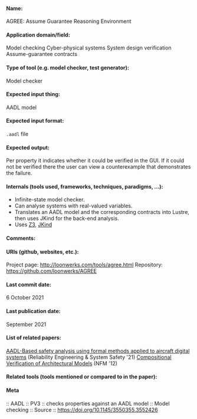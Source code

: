 #### Name:
AGREE: Assume Guarantee Reasoning Environment

#### Application domain/field:
Model checking
Cyber-physical systems
System design verification
Assume-guarantee contracts

#### Type of tool (e.g. model checker, test generator):
Model checker

#### Expected input thing:
AADL model

#### Expected input format:
`.aadl` file

#### Expected output:
Per property it indicates whether it could be verified in the GUI. If it could not be verified there the user can view a counterexample that demonstrates the failure.

#### Internals (tools used, frameworks, techniques, paradigms, ...):
- Infinite-state model checker.
- Can analyse systems with real-valued variables.
- Translates an AADL model and the corresponding contracts into Lustre, then uses JKind for the back-end analysis.
- Uses [Z3](../Solvers/SMT/Z3.md), [JKind](JKind.md)

#### Comments:

#### URIs (github, websites, etc.):
Project page: http://loonwerks.com/tools/agree.html
Repository: https://github.com/loonwerks/AGREE

#### Last commit date:
6 October 2021

#### Last publication date:
September 2021

#### List of related papers:
[AADL-Based safety analysis using formal methods applied to aircraft digital systems](https://doi.org/10.1016/j.ress.2021.107649) (Reliability Engineering & System Safety '21)
[Compositional Verification of Architectural Models](https://doi.org/10.1007/978-3-642-28891-3_13) (NFM '12)

#### Related tools (tools mentioned or compared to in the paper):

#### Meta
:: AADL
:: PV3           :: checks properties against an AADL model
:: Model checking
:: Source :: https://doi.org/10.1145/3550355.3552426
